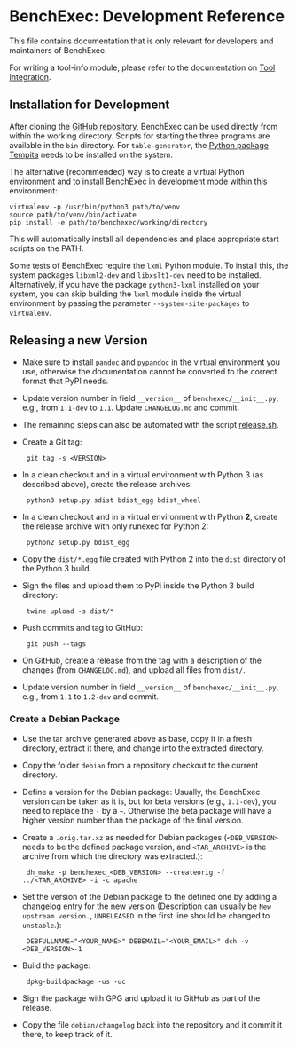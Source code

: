 # BenchExec: Development Reference

This file contains documentation that is only relevant for developers
and maintainers of BenchExec.

For writing a tool-info module, please refer to the documentation on
[Tool Integration](tool-integration.md).


## Installation for Development

After cloning the [GitHub repository](https://github.com/dbeyer/benchexec),
BenchExec can be used directly from within the working directory.
Scripts for starting the three programs are available in the `bin` directory.
For `table-generator`, the [Python package Tempita](https://pypi.python.org/pypi/Tempita)
needs to be installed on the system.

The alternative (recommended) way is to create a virtual Python environment
and to install BenchExec in development mode within this environment:

    virtualenv -p /usr/bin/python3 path/to/venv
    source path/to/venv/bin/activate
    pip install -e path/to/benchexec/working/directory

This will automatically install all dependencies
and place appropriate start scripts on the PATH.

Some tests of BenchExec require the `lxml` Python module.
To install this, the system packages `libxml2-dev` and `libxslt1-dev` need to be installed.
Alternatively, if you have the package `python3-lxml` installed on your system,
you can skip building the `lxml` module inside the virtual environment
by passing the parameter `--system-site-packages` to `virtualenv`.


## Releasing a new Version

 * Make sure to install `pandoc` and `pypandoc` in the virtual environment
   you use, otherwise the documentation cannot be converted to the correct
   format that PyPI needs.

 * Update version number in field `__version__` of `benchexec/__init__.py`,
   e.g., from `1.1-dev` to `1.1`. Update `CHANGELOG.md` and commit.

 * The remaining steps can also be automated with the script
   [release.sh](https://github.com/dbeyer/benchexec/blob/master/release.sh).

 * Create a Git tag:

        git tag -s <VERSION>

 * In a clean checkout and in a virtual environment with Python 3 (as described above),
   create the release archives:

        python3 setup.py sdist bdist_egg bdist_wheel

 * In a clean checkout and in a virtual environment with Python **2**,
   create the release archive with only runexec for Python 2:

        python2 setup.py bdist_egg

 * Copy the `dist/*.egg` file created with Python 2 into the `dist` directory
   of the Python 3 build.

 * Sign the files and upload them to PyPi inside the Python 3 build directory:

        twine upload -s dist/*

 * Push commits and tag to GitHub:

        git push --tags

 * On GitHub, create a release from the tag with a description of the changes
   (from `CHANGELOG.md`), and upload all files from `dist/`.

 * Update version number in field `__version__` of `benchexec/__init__.py`,
   e.g., from `1.1` to `1.2-dev` and commit.


### Create a Debian Package

 * Use the tar archive generated above as base, copy it in a fresh directory,
   extract it there, and change into the extracted directory.

 * Copy the folder `debian` from a repository checkout to the current directory.

 * Define a version for the Debian package: Usually, the BenchExec version
   can be taken as it is, but for beta versions (e.g., `1.1-dev`),
   you need to replace the `-` by a `~`. Otherwise the beta package
   will have a higher version number than the package of the final version.

 * Create a `.orig.tar.xz` as needed for Debian packages
   (`<DEB_VERSION>` needs to be the defined package version,
   and `<TAR_ARCHIVE>` is the archive from which the directory was extracted.):

        dh_make -p benchexec_<DEB_VERSION> --createorig -f ../<TAR_ARCHIVE> -i -c apache

 * Set the version of the Debian package to the defined one by adding
   a changelog entry for the new version
   (Description can usually be `New upstream version.`,
   `UNRELEASED` in the first line should be changed to `unstable`.):

        DEBFULLNAME="<YOUR_NAME>" DEBEMAIL="<YOUR_EMAIL>" dch -v <DEB_VERSION>-1

 * Build the package:

        dpkg-buildpackage -us -uc

 * Sign the package with GPG and upload it to GitHub as part of the release.

 * Copy the file `debian/changelog` back into the repository and it commit it there,
   to keep track of it.
